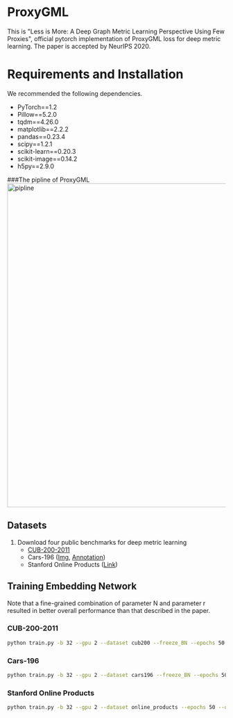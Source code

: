 # ProxyGML
This is "Less is More: A Deep Graph Metric Learning Perspective Using Few Proxies", official pytorch implementation of ProxyGML loss for deep metric learning. The paper is accepted by NeurIPS 2020.

# Requirements and Installation
We recommended the following dependencies.

- PyTorch==1.2
- Pillow==5.2.0
- tqdm==4.26.0
- matplotlib==2.2.2
- pandas==0.23.4
- scipy==1.2.1
- scikit-learn==0.20.3
- scikit-image==0.14.2
- h5py==2.9.0


###The pipline of ProxyGML
<img src="https://github.com/YuehuaZhu/ProxyGML/blob/main/net/pipline.png" width="745" alt="pipline"/> 

## Datasets

1. Download four public benchmarks for deep metric learning
   - [CUB-200-2011](http://www.vision.caltech.edu/visipedia-data/CUB-200-2011/CUB_200_2011.tgz)
   - Cars-196 ([Img](http://imagenet.stanford.edu/internal/car196/car_ims.tgz), [Annotation](http://imagenet.stanford.edu/internal/car196/cars_annos.mat))
   - Stanford Online Products ([Link](https://cvgl.stanford.edu/projects/lifted_struct/))

## Training Embedding Network

Note that a fine-grained combination of parameter N and parameter r resulted in better overall performance than that described in the paper.

### CUB-200-2011
```bash
python train.py -b 32 --gpu 2 --dataset cub200 --freeze_BN --epochs 50 --dim 512 --r 0.05 -C 100 --N 12 --weight_lambda 0.3 --centerlr 0.03 --rate 0.1 --new_epoch_to_decay 20 40
```

### Cars-196
```bash
python train.py -b 32 --gpu 2 --dataset cars196 --freeze_BN --epochs 50 --dim 512 --r 0.05 -C 98 --N 12 --weight_lambda 0.3 --centerlr 0.03 --rate 0.1 --new_epoch_to_decay 20 40
```

### Stanford Online Products
```bash
python train.py -b 32 --gpu 2 --dataset online_products --epochs 50 --dim 512 --r 0.05 -C 11318 --N 1 --weight_lambda 0.0 --centerlr 0.3 --rate 0.1 --new_epoch_to_decay 20 40
```
